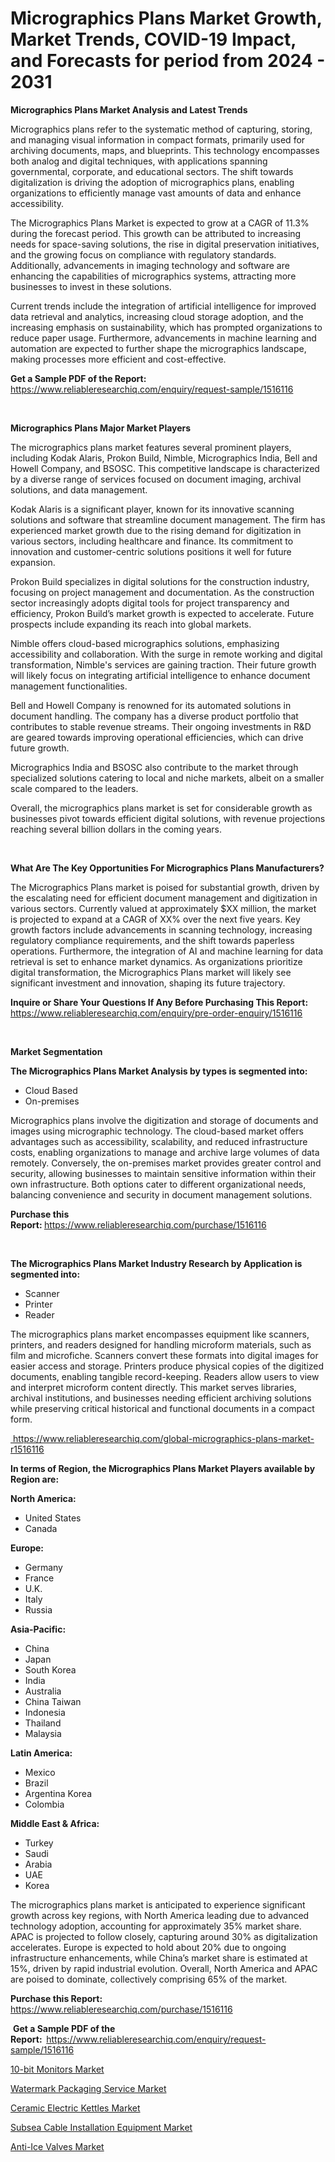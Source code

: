 <p><h1>Micrographics Plans Market Growth, Market Trends, COVID-19 Impact, and Forecasts for period from 2024 - 2031</h1></p><p><strong>Micrographics Plans Market Analysis and Latest Trends</strong></p>
<p><p>Micrographics plans refer to the systematic method of capturing, storing, and managing visual information in compact formats, primarily used for archiving documents, maps, and blueprints. This technology encompasses both analog and digital techniques, with applications spanning governmental, corporate, and educational sectors. The shift towards digitalization is driving the adoption of micrographics plans, enabling organizations to efficiently manage vast amounts of data and enhance accessibility.</p><p>The Micrographics Plans Market is expected to grow at a CAGR of 11.3% during the forecast period. This growth can be attributed to increasing needs for space-saving solutions, the rise in digital preservation initiatives, and the growing focus on compliance with regulatory standards. Additionally, advancements in imaging technology and software are enhancing the capabilities of micrographics systems, attracting more businesses to invest in these solutions. </p><p>Current trends include the integration of artificial intelligence for improved data retrieval and analytics, increasing cloud storage adoption, and the increasing emphasis on sustainability, which has prompted organizations to reduce paper usage. Furthermore, advancements in machine learning and automation are expected to further shape the micrographics landscape, making processes more efficient and cost-effective.</p></p>
<p><strong>Get a Sample PDF of the Report:&nbsp;</strong> <a href="https://www.reliableresearchiq.com/enquiry/request-sample/1516116?utm_campaign=1087&utm_medium=2&utm_source=Github&utm_content=ia&utm_term=27102024&utm_id=micrographics-plans">https://www.reliableresearchiq.com/enquiry/request-sample/1516116</a></p>
<p>&nbsp;</p>
<p><strong>Micrographics Plans Major Market Players</strong></p>
<p><p>The micrographics plans market features several prominent players, including Kodak Alaris, Prokon Build, Nimble, Micrographics India, Bell and Howell Company, and BSOSC. This competitive landscape is characterized by a diverse range of services focused on document imaging, archival solutions, and data management.</p><p>Kodak Alaris is a significant player, known for its innovative scanning solutions and software that streamline document management. The firm has experienced market growth due to the rising demand for digitization in various sectors, including healthcare and finance. Its commitment to innovation and customer-centric solutions positions it well for future expansion.</p><p>Prokon Build specializes in digital solutions for the construction industry, focusing on project management and documentation. As the construction sector increasingly adopts digital tools for project transparency and efficiency, Prokon Build’s market growth is expected to accelerate. Future prospects include expanding its reach into global markets.</p><p>Nimble offers cloud-based micrographics solutions, emphasizing accessibility and collaboration. With the surge in remote working and digital transformation, Nimble's services are gaining traction. Their future growth will likely focus on integrating artificial intelligence to enhance document management functionalities.</p><p>Bell and Howell Company is renowned for its automated solutions in document handling. The company has a diverse product portfolio that contributes to stable revenue streams. Their ongoing investments in R&D are geared towards improving operational efficiencies, which can drive future growth.</p><p>Micrographics India and BSOSC also contribute to the market through specialized solutions catering to local and niche markets, albeit on a smaller scale compared to the leaders. </p><p>Overall, the micrographics plans market is set for considerable growth as businesses pivot towards efficient digital solutions, with revenue projections reaching several billion dollars in the coming years.</p></p>
<p>&nbsp;</p>
<p><strong>What Are The Key Opportunities For Micrographics Plans Manufacturers?</strong></p>
<p><p>The Micrographics Plans market is poised for substantial growth, driven by the escalating need for efficient document management and digitization in various sectors. Currently valued at approximately $XX million, the market is projected to expand at a CAGR of XX% over the next five years. Key growth factors include advancements in scanning technology, increasing regulatory compliance requirements, and the shift towards paperless operations. Furthermore, the integration of AI and machine learning for data retrieval is set to enhance market dynamics. As organizations prioritize digital transformation, the Micrographics Plans market will likely see significant investment and innovation, shaping its future trajectory.</p></p>
<p><strong>Inquire or Share Your Questions If Any Before Purchasing This Report:</strong> <a href="https://www.reliableresearchiq.com/enquiry/pre-order-enquiry/1516116?utm_campaign=1087&utm_medium=2&utm_source=Github&utm_content=ia&utm_term=27102024&utm_id=micrographics-plans">https://www.reliableresearchiq.com/enquiry/pre-order-enquiry/1516116</a></p>
<p>&nbsp;</p>
<p><strong>Market Segmentation</strong></p>
<p><strong>The Micrographics Plans Market Analysis by types is segmented into:</strong></p>
<p><ul><li>Cloud Based</li><li>On-premises</li></ul></p>
<p><p>Micrographics plans involve the digitization and storage of documents and images using micrographic technology. The cloud-based market offers advantages such as accessibility, scalability, and reduced infrastructure costs, enabling organizations to manage and archive large volumes of data remotely. Conversely, the on-premises market provides greater control and security, allowing businesses to maintain sensitive information within their own infrastructure. Both options cater to different organizational needs, balancing convenience and security in document management solutions.</p></p>
<p><strong>Purchase this Report:&nbsp;</strong><a href="https://www.reliableresearchiq.com/purchase/1516116?utm_campaign=1087&utm_medium=2&utm_source=Github&utm_content=ia&utm_term=27102024&utm_id=micrographics-plans">https://www.reliableresearchiq.com/purchase/1516116</a></p>
<p>&nbsp;</p>
<p><strong>The Micrographics Plans Market Industry Research by Application is segmented into:</strong></p>
<p><ul><li>Scanner</li><li>Printer</li><li>Reader</li></ul></p>
<p><p>The micrographics plans market encompasses equipment like scanners, printers, and readers designed for handling microform materials, such as film and microfiche. Scanners convert these formats into digital images for easier access and storage. Printers produce physical copies of the digitized documents, enabling tangible record-keeping. Readers allow users to view and interpret microform content directly. This market serves libraries, archival institutions, and businesses needing efficient archiving solutions while preserving critical historical and functional documents in a compact form.</p></p>
<p><a href="https://www.reliableresearchiq.com/global-micrographics-plans-market-r1516116?utm_campaign=1087&utm_medium=2&utm_source=Github&utm_content=ia&utm_term=27102024&utm_id=micrographics-plans">&nbsp;https://www.reliableresearchiq.com/global-micrographics-plans-market-r1516116</a></p>
<p><strong>In terms of Region, the Micrographics Plans Market Players available by Region are:</strong></p>
<p>
    <p> <strong> North America: </strong>
        <ul>
            <li>United States</li>
            <li>Canada</li>
        </ul>
        </p> 
    <p> <strong> Europe: </strong>
        <ul>
            <li>Germany</li>
            <li>France</li>
            <li>U.K.</li>
            <li>Italy</li>
            <li>Russia</li>
        </ul>
        </p> 
    <p> <strong> Asia-Pacific: </strong>
        <ul>
            <li>China</li>
            <li>Japan</li>
            <li>South Korea</li>
            <li>India</li>
            <li>Australia</li>
            <li>China Taiwan</li>
            <li>Indonesia</li>
            <li>Thailand</li>
            <li>Malaysia</li>
        </ul>
        </p> 
    <p> <strong> Latin America: </strong>
        <ul>
            <li>Mexico</li>
            <li>Brazil</li>
            <li>Argentina Korea</li>
            <li>Colombia</li>
        </ul>
        </p> 
    <p> <strong> Middle East & Africa: </strong>
        <ul>
            <li>Turkey</li>
            <li>Saudi</li>
            <li>Arabia</li>
            <li>UAE</li>
            <li>Korea</li>
        </ul>
    </p>
    </p>
<p><p>The micrographics plans market is anticipated to experience significant growth across key regions, with North America leading due to advanced technology adoption, accounting for approximately 35% market share. APAC is projected to follow closely, capturing around 30% as digitalization accelerates. Europe is expected to hold about 20% due to ongoing infrastructure enhancements, while China’s market share is estimated at 15%, driven by rapid industrial evolution. Overall, North America and APAC are poised to dominate, collectively comprising 65% of the market.</p></p>
<p><strong>Purchase this Report: </strong><a href="https://www.reliableresearchiq.com/purchase/1516116?utm_campaign=1087&utm_medium=2&utm_source=Github&utm_content=ia&utm_term=27102024&utm_id=micrographics-plans">https://www.reliableresearchiq.com/purchase/1516116</a></p>
<p>&nbsp;<strong>Get a Sample PDF of the Report:&nbsp;&nbsp;</strong><a href="https://www.reliableresearchiq.com/enquiry/request-sample/1516116?utm_campaign=1087&utm_medium=2&utm_source=Github&utm_content=ia&utm_term=27102024&utm_id=micrographics-plans">https://www.reliableresearchiq.com/enquiry/request-sample/1516116</a></p>
<p><strong></strong></p>
<p><p><a href="https://github.com/ardeliap6te/Market-Research-Report-List-1/blob/main/10-bit-monitors-market.md?utm_campaign=1087&utm_medium=2&utm_source=Github&utm_content=ia&utm_term=27102024&utm_id=micrographics-plans">10-bit Monitors Market</a></p><p><a href="https://github.com/josqmxrouth/Market-Research-Report-List-1/blob/main/watermark-packaging-service-market.md?utm_campaign=1087&utm_medium=2&utm_source=Github&utm_content=ia&utm_term=27102024&utm_id=micrographics-plans">Watermark Packaging Service Market</a></p><p><a href="https://www.linkedin.com/pulse/global-ceramic-electric-kettles-market-opportunities-challenges2024-zaroc?trk=public_post_embed_feed-article-content&utm_campaign=1087&utm_medium=2&utm_source=Github&utm_content=ia&utm_term=27102024&utm_id=micrographics-plans">Ceramic Electric Kettles Market</a></p><p><a href="https://issuu.com/reportprime-2/docs/subsea-cable-installation-equipment_1809bac1e1b946?utm_campaign=1087&utm_medium=2&utm_source=Github&utm_content=ia&utm_term=27102024&utm_id=micrographics-plans">Subsea Cable Installation Equipment Market</a></p><p><a href="https://issuu.com/reportprime-2/docs/anti-ice-valves-market-size-2030.pp_1b894ff47cd3dc?utm_campaign=1087&utm_medium=2&utm_source=Github&utm_content=ia&utm_term=27102024&utm_id=micrographics-plans">Anti-Ice Valves Market</a></p></p>